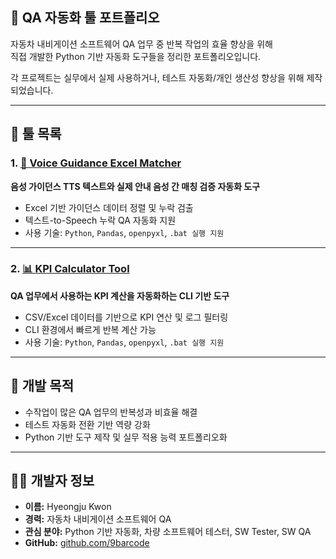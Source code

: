 ## 💼 QA 자동화 툴 포트폴리오

자동차 내비게이션 소프트웨어 QA 업무 중 반복 작업의 효율 향상을 위해  
직접 개발한 Python 기반 자동화 도구들을 정리한 포트폴리오입니다.

각 프로젝트는 실무에서 실제 사용하거나, 테스트 자동화/개인 생산성 향상을 위해 제작되었습니다.

---

## 📌 툴 목록

### 1. [🧾 Voice Guidance Excel Matcher](https://github.com/9barcode/Voice-Guidance-Excel-Matcher)  
**음성 가이던스 TTS 텍스트와 실제 안내 음성 간 매칭 검증 자동화 도구**  
- Excel 기반 가이던스 데이터 정렬 및 누락 검출  
- 텍스트-to-Speech 누락 QA 자동화 지원  
- 사용 기술: `Python`, `Pandas`, `openpyxl`, `.bat 실행 지원`

---

### 2. [📊 KPI Calculator Tool](https://github.com/9barcode/kpi_calculator)  
**QA 업무에서 사용하는 KPI 계산을 자동화하는 CLI 기반 도구**  
- CSV/Excel 데이터를 기반으로 KPI 연산 및 로그 필터링  
- CLI 환경에서 빠르게 반복 계산 가능  
- 사용 기술: `Python`, `Pandas`, `openpyxl`, `.bat 실행 지원`

---

## 🎯 개발 목적

- 수작업이 많은 QA 업무의 반복성과 비효율 해결
- 테스트 자동화 전환 기반 역량 강화
- Python 기반 도구 제작 및 실무 적용 능력 포트폴리오화

---

## 🙋‍♂️ 개발자 정보

- **이름:** Hyeongju Kwon
- **경력:** 자동차 내비게이션 소프트웨어 QA
- **관심 분야:** Python 기반 자동화, 차량 소프트웨어 테스터, SW Tester, SW QA 
- **GitHub:** [github.com/9barcode](https://github.com/9barcode)

